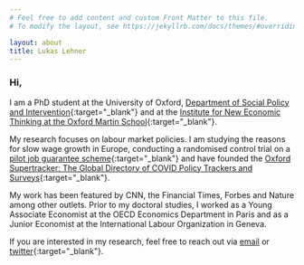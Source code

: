 ```yaml
---
# Feel free to add content and custom Front Matter to this file.
# To modify the layout, see https://jekyllrb.com/docs/themes/#overriding-theme-defaults

layout: about
title: Lukas Lehner
---
```


### Hi,

I am a PhD student at the University of Oxford, [Department of Social Policy and Intervention](https://www.spi.ox.ac.uk/people/lukas-lehner#/){:target="_blank"} and at the [Institute for New Economic Thinking at the Oxford Martin School](https://www.inet.ox.ac.uk/people/lukas-lehner/){:target="_blank"}.

My research focuses on labour market policies. I am studying the reasons for slow wage growth in Europe, conducting a randomised control trial on a [pilot job guarantee scheme](https://maxkasy.github.io/home/Marienthal/){:target="_blank"} and have founded the [Oxford Supertracker: The Global Directory of COVID Policy Trackers and Surveys](https://supertracker.spi.ox.ac.uk/){:target="_blank"}. 

My work has been featured by CNN, the Financial Times, Forbes and Nature among other outlets. Prior to my doctoral studies, I worked as a Young Associate Economist at the OECD Economics Department in Paris and as a Junior Economist at the International Labour Organization in Geneva.

If you are interested in my research, feel free to reach out via [email](mailto:lukas.lehner@spi.ox.ac.uk) or [twitter](https://twitter.com/LukasLehner_){:target="_blank"}.